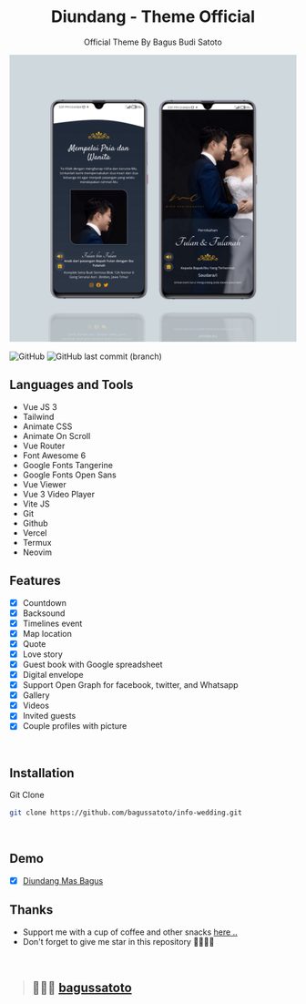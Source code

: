 <h1 align="center">Diundang - Theme Official</h1>
<p align="center">Official Theme By Bagus Budi Satoto</p>
<img src="./src/assets/banner.png" />

![GitHub](https://img.shields.io/github/license/or-abdillh/wedding-invitation?style=for-the-badge)
![GitHub last commit (branch)](https://img.shields.io/github/last-commit/or-abdillh/wedding-invitation/theme-03?style=for-the-badge)


## Languages and Tools
- Vue JS 3
- Tailwind
- Animate CSS
- Animate On Scroll
- Vue Router
- Font Awesome 6
- Google Fonts Tangerine
- Google Fonts Open Sans
- Vue Viewer
- Vue 3 Video Player
- Vite JS
- Git 
- Github
- Vercel
- Termux
- Neovim

## Features
- [x] Countdown
- [x] Backsound
- [x] Timelines event
- [x] Map location
- [x] Quote
- [x] Love story
- [x] Guest book with Google spreadsheet
- [x] Digital envelope
- [x] Support Open Graph for facebook, twitter, and Whatsapp
- [x] Gallery
- [x] Videos
- [x] Invited guests
- [x] Couple profiles with picture

<br>

## Installation

 Git Clone 
  ``` bash 
  git clone https://github.com/bagussatoto/info-wedding.git
  ```
<br> 

## Demo 
- [x] [Diundang Mas Bagus](  )

## Thanks 
- Support me with a cup of coffee and other snacks [here ..](https://saweria.co/bagussatoto1)
- Don't forget to give me star in this repository 🙏🏻🙏🏻

<br>

>## 🧑🏽‍💻  [bagussatoto ](http://github.com/bagussatoto)

